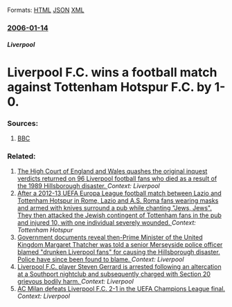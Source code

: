 
Formats: [HTML](/news/2006/01/14/liverpool-f-c-wins-a-football-match-against-tottenham-hotspur-f-c-by-1-0.html)  [JSON](/news/2006/01/14/liverpool-f-c-wins-a-football-match-against-tottenham-hotspur-f-c-by-1-0.json)  [XML](/news/2006/01/14/liverpool-f-c-wins-a-football-match-against-tottenham-hotspur-f-c-by-1-0.xml)  

### [2006-01-14](/news/2006/01/14/index.md)

##### Liverpool
#  Liverpool F.C. wins a football match against Tottenham Hotspur F.C. by 1-0. 




### Sources:

1. [BBC](http://news.bbc.co.uk/sport2/hi/football/eng_prem/4590268.stm)

### Related:

1. [The High Court of England and Wales quashes the original inquest verdicts returned on 96 Liverpool football fans who died as a result of the 1989 Hillsborough disaster. ](/news/2012/12/19/the-high-court-of-england-and-wales-quashes-the-original-inquest-verdicts-returned-on-96-liverpool-football-fans-who-died-as-a-result-of-the.md) _Context: Liverpool_
2. [After a 2012-13 UEFA Europa League football match between Lazio and Tottenham Hotspur in Rome, Lazio and A.S. Roma fans wearing masks and armed with knives surround a pub while chanting "Jews, Jews". They then attacked the Jewish contingent of Tottenham fans in the pub and injured 10, with one individual severely wounded. ](/news/2012/11/23/after-a-2012a13-uefa-europa-league-football-match-between-lazio-and-tottenham-hotspur-in-rome-lazio-and-a-s-roma-fans-wearing-masks-and.md) _Context: Tottenham Hotspur_
3. [Government documents reveal then-Prime Minister of the United Kingdom Margaret Thatcher was told a senior Merseyside police officer blamed "drunken Liverpool fans" for causing the Hillsborough disaster. Police have since been found to blame. ](/news/2012/03/15/government-documents-reveal-then-prime-minister-of-the-united-kingdom-margaret-thatcher-was-told-a-senior-merseyside-police-officer-blamed.md) _Context: Liverpool_
4. [ Liverpool F.C. player Steven Gerrard is arrested following an altercation at a Southport nightclub and subsequently charged with Section 20 grievous bodily harm. ](/news/2008/12/29/liverpool-f-c-player-steven-gerrard-is-arrested-following-an-altercation-at-a-southport-nightclub-and-subsequently-charged-with-section-20.md) _Context: Liverpool_
5. [ AC Milan defeats Liverpool F.C. 2-1 in the UEFA Champions League final. ](/news/2007/05/23/ac-milan-defeats-liverpool-f-c-2-1-in-the-uefa-champions-league-final.md) _Context: Liverpool_
